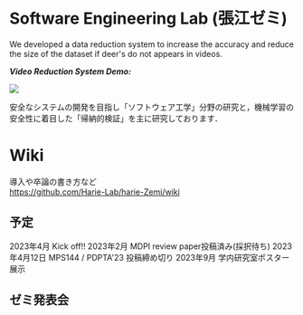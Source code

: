 # Software Engineering Lab (張江ゼミ)

We developed a data reduction system to increase the accuracy and reduce the size of the dataset if deer's do not appears in videos.

***Video Reduction System Demo:***

![](https://github.com/jharie/harie-Zemi/blob/main/git.gif)

安全なシステムの開発を目指し「ソフトウェア工学」分野の研究と，機械学習の安全性に着目した「帰納的検証」を主に研究しております．

# Wiki
導入や卒論の書き方など  
https://github.com/Harie-Lab/harie-Zemi/wiki


## 予定

2023年4月 Kick off!!
2023年2月 MDPI review paper投稿済み(採択待ち)
2023年4月12日 MPS144 / PDPTA'23 投稿締め切り
2023年9月 学内研究室ポスター展示  


## ゼミ発表会

